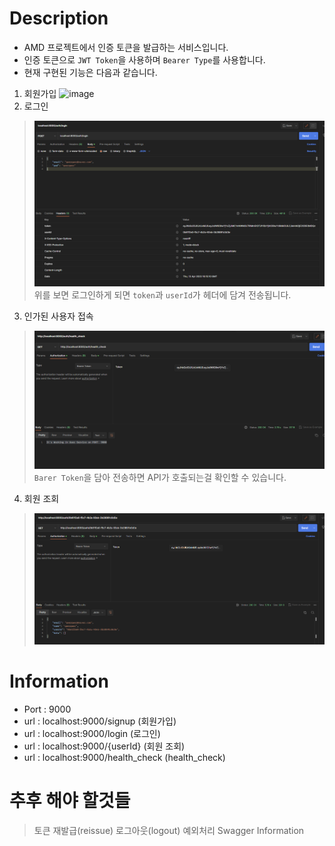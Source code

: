 # Description
- AMD 프로젝트에서 인증 토큰을 발급하는 서비스입니다.
- 인증 토큰으로 `JWT Token`을 사용하며 `Bearer Type`를 사용합니다. 
- 현재 구현된 기능은 다음과 같습니다.

1. 회원가입
![image](https://github.com/Chosun-AMD/Auth/assets/54488922/a8dd40bc-2d46-4a3b-80ef-748db0b6164c)
2. 로그인
> ![img_1.png](img_1.png)  
> 위를 보면 로그인하게 되면 `token`과 `userId`가 헤더에 담겨 전송됩니다.

3. 인가된 사용자 접속
> ![img_2.png](img_2.png)
> `Barer Token`을 담아 전송하면 API가 호출되는걸 확인할 수 있습니다.

4. 회원 조회
> ![img_3.png](img_3.png)

# Information
- Port : 9000
- url : localhost:9000/signup (회원가입)
- url : localhost:9000/login (로그인)
- url : localhost:9000/{userId} (회원 조회)
- url : localhost:9000/health_check (health_check)

# 추후 해야 할것들
> 토큰 재발급(reissue)
> 로그아웃(logout)
> 예외처리
> Swagger Information
